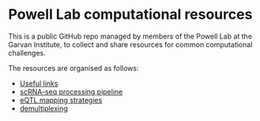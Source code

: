 # Powell Lab computational resources

This is a public GitHub repo managed by members of the Powell Lab at the Garvan Institute, to collect and share resources for common computational challenges.

The resources are organised as follows:

* [Useful links](general_guidance)
* [scRNA-seq processing pipeline](scrna_seq_processing)
* [eQTL mapping strategies](eqtl_mapping)
* [demultiplexing](demultiplex)
